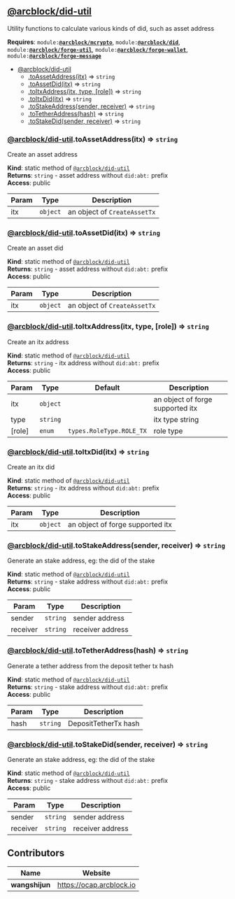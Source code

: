 <a name="module_@arcblock/did-util"></a>


## [**@arcblock/did-util**](https://github.com/arcblock/did-util)

Utility functions to calculate various kinds of did, such as asset address

**Requires**: <code>module:[**@arcblock/mcrypto**](https://github.com/arcblock/mcrypto)</code>, <code>module:[**@arcblock/did**](https://github.com/arcblock/did)</code>, <code>module:[**@arcblock/forge-util**](https://github.com/arcblock/forge-util)</code>, <code>module:[**@arcblock/forge-wallet**](https://github.com/arcblock/forge-wallet)</code>, <code>module:[**@arcblock/forge-message**](https://github.com/arcblock/forge-message)</code>  

* [@arcblock/did-util](#module_@arcblock/did-util)
  * [.toAssetAddress(itx)](#module_@arcblock/did-util.toAssetAddress) ⇒ <code>string</code>
  * [.toAssetDid(itx)](#module_@arcblock/did-util.toAssetDid) ⇒ <code>string</code>
  * [.toItxAddress(itx, type, \[role\])](#module_@arcblock/did-util.toItxAddress) ⇒ <code>string</code>
  * [.toItxDid(itx)](#module_@arcblock/did-util.toItxDid) ⇒ <code>string</code>
  * [.toStakeAddress(sender, receiver)](#module_@arcblock/did-util.toStakeAddress) ⇒ <code>string</code>
  * [.toTetherAddress(hash)](#module_@arcblock/did-util.toTetherAddress) ⇒ <code>string</code>
  * [.toStakeDid(sender, receiver)](#module_@arcblock/did-util.toStakeDid) ⇒ <code>string</code>

<a name="module_@arcblock/did-util.toAssetAddress"></a>

### [**@arcblock/did-util**](https://github.com/arcblock/did-util).toAssetAddress(itx) ⇒ <code>string</code>

Create an asset address

**Kind**: static method of [<code>@arcblock/did-util</code>](#module_@arcblock/did-util)  
**Returns**: <code>string</code> - asset address without `did:abt:` prefix  
**Access**: public  

| Param | Type                | Description                  |
| ----- | ------------------- | ---------------------------- |
| itx   | <code>object</code> | an object of `CreateAssetTx` |

<a name="module_@arcblock/did-util.toAssetDid"></a>

### [**@arcblock/did-util**](https://github.com/arcblock/did-util).toAssetDid(itx) ⇒ <code>string</code>

Create an asset did

**Kind**: static method of [<code>@arcblock/did-util</code>](#module_@arcblock/did-util)  
**Returns**: <code>string</code> - asset address without `did:abt:` prefix  
**Access**: public  

| Param | Type                | Description                  |
| ----- | ------------------- | ---------------------------- |
| itx   | <code>object</code> | an object of `CreateAssetTx` |

<a name="module_@arcblock/did-util.toItxAddress"></a>

### [**@arcblock/did-util**](https://github.com/arcblock/did-util).toItxAddress(itx, type, [role]) ⇒ <code>string</code>

Create an itx address

**Kind**: static method of [<code>@arcblock/did-util</code>](#module_@arcblock/did-util)  
**Returns**: <code>string</code> - itx address without `did:abt:` prefix  
**Access**: public  

| Param  | Type                | Default                             | Description                      |
| ------ | ------------------- | ----------------------------------- | -------------------------------- |
| itx    | <code>object</code> |                                     | an object of forge supported itx |
| type   | <code>string</code> |                                     | itx type string                  |
| [role] | <code>enum</code>   | <code>types.RoleType.ROLE_TX</code> | role type                        |

<a name="module_@arcblock/did-util.toItxDid"></a>

### [**@arcblock/did-util**](https://github.com/arcblock/did-util).toItxDid(itx) ⇒ <code>string</code>

Create an itx did

**Kind**: static method of [<code>@arcblock/did-util</code>](#module_@arcblock/did-util)  
**Returns**: <code>string</code> - itx address without `did:abt:` prefix  
**Access**: public  

| Param | Type                | Description                      |
| ----- | ------------------- | -------------------------------- |
| itx   | <code>object</code> | an object of forge supported itx |

<a name="module_@arcblock/did-util.toStakeAddress"></a>

### [**@arcblock/did-util**](https://github.com/arcblock/did-util).toStakeAddress(sender, receiver) ⇒ <code>string</code>

Generate an stake address, eg: the did of the stake

**Kind**: static method of [<code>@arcblock/did-util</code>](#module_@arcblock/did-util)  
**Returns**: <code>string</code> - stake address without `did:abt:` prefix  
**Access**: public  

| Param    | Type                | Description      |
| -------- | ------------------- | ---------------- |
| sender   | <code>string</code> | sender address   |
| receiver | <code>string</code> | receiver address |

<a name="module_@arcblock/did-util.toTetherAddress"></a>

### [**@arcblock/did-util**](https://github.com/arcblock/did-util).toTetherAddress(hash) ⇒ <code>string</code>

Generate a tether address from the deposit tether tx hash

**Kind**: static method of [<code>@arcblock/did-util</code>](#module_@arcblock/did-util)  
**Returns**: <code>string</code> - stake address without `did:abt:` prefix  
**Access**: public  

| Param | Type                | Description          |
| ----- | ------------------- | -------------------- |
| hash  | <code>string</code> | DepositTetherTx hash |

<a name="module_@arcblock/did-util.toStakeDid"></a>

### [**@arcblock/did-util**](https://github.com/arcblock/did-util).toStakeDid(sender, receiver) ⇒ <code>string</code>

Generate an stake address, eg: the did of the stake

**Kind**: static method of [<code>@arcblock/did-util</code>](#module_@arcblock/did-util)  
**Returns**: <code>string</code> - stake address without `did:abt:` prefix  
**Access**: public  

| Param    | Type                | Description      |
| -------- | ------------------- | ---------------- |
| sender   | <code>string</code> | sender address   |
| receiver | <code>string</code> | receiver address |


## Contributors

| Name           | Website                    |
| -------------- | -------------------------- |
| **wangshijun** | <https://ocap.arcblock.io> |
